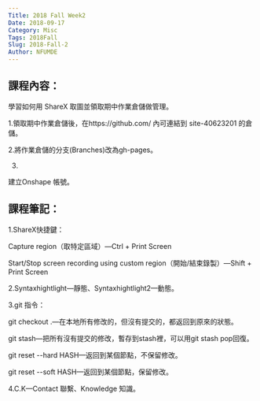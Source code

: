 ```yaml
---
Title: 2018 Fall Week2
Date: 2018-09-17
Category: Misc
Tags: 2018Fall
Slug: 2018-Fall-2
Author: NFUMDE
---
```




<!-- PELICAN_END_SUMMARY -->

課程內容：
----

學習如何用 ShareX 取圖並領取期中作業倉儲做管理。

1.領取期中作業倉儲後，在https://github.com/ 內可連結到 site-40623201 的倉儲。

2.將作業倉儲的分支(Branches)改為gh-pages。

3.

建立Onshape 帳號。

課程筆記：
----

1.ShareX快捷鍵：

Capture region（取特定區域）—Ctrl + Print Screen

Start/Stop screen recording using custom region（開始/結束錄製）—Shift + Print Screen

2.Syntaxhightlight—靜態、Syntaxhightlight2—動態。

3.git 指令：

git checkout .—在本地所有修改的，但沒有提交的，都返回到原來的狀態。

git stash—把所有沒有提交的修改，暫存到stash裡，可以用git stash pop回復。

git reset --hard HASH—返回到某個節點，不保留修改。

git reset --soft HASH—返回到某個節點，保留修改。

4.C.K—Contact 聯繫、Knowledge 知識。



